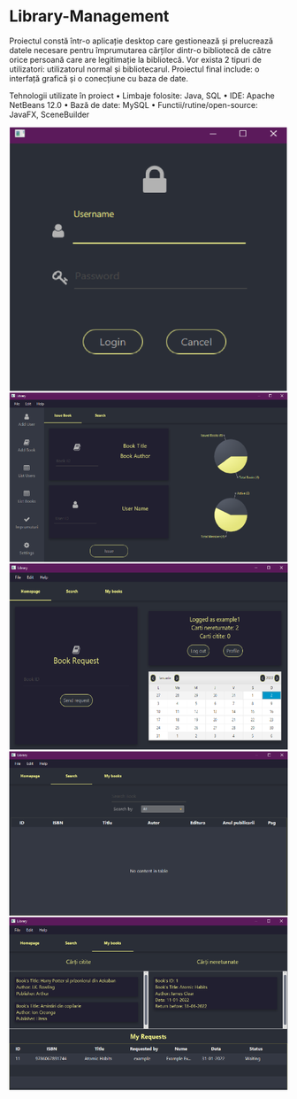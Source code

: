# Library-Management

Proiectul constă într-o aplicație desktop care gestionează și prelucrează 
datele necesare pentru împrumutarea cărților dintr-o bibliotecă de către orice 
persoană care are legitimație la bibliotecă. Vor exista 2 tipuri de utilizatori: 
utilizatorul normal și bibliotecarul. Proiectul final include: o interfață grafică și 
o conecțiune cu baza de date.

Tehnologii utilizate în proiect
• Limbaje folosite: Java, SQL
• IDE: Apache NetBeans 12.0
• Bază de date: MySQL
• Functii/rutine/open-source: JavaFX, SceneBuilder

![Alt Text](https://github.com/Gabriel-B12/Library-Management/blob/main/img/Shot%200009.png)
![Alt Text](https://github.com/Gabriel-B12/Library-Management/blob/main/img/Shot%200010.png)
![Alt Text](https://github.com/Gabriel-B12/Library-Management/blob/main/img/Shot%200011.png)
![Alt Text](https://github.com/Gabriel-B12/Library-Management/blob/main/img/Shot%200012.png)
![Alt Text](https://github.com/Gabriel-B12/Library-Management/blob/main/img/Shot%200013.png)
